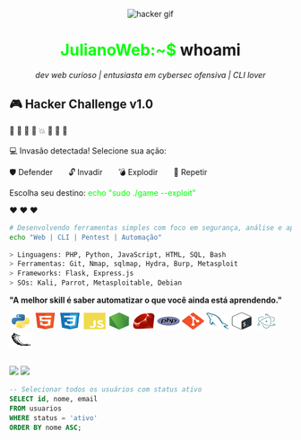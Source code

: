 
<p align="center">
  <img src="https://media.tenor.com/zzntm2_9B3gAAAAC/hacker.gif" width="250" alt="hacker gif">
</p>

<h1 align="center"><span style="color:#00ff00;">JulianoWeb:~$</span> whoami</h1>

<p align="center">
  <i>dev web curioso | entusiasta em cybersec ofensiva | CLI lover</i>
</p>

<h2>🎮 Hacker Challenge v1.0</h2>

<p>
👾 👾 👾 👾 💥 👾 👾 👾 <br><br>
💻 Invasão detectada! Selecione sua ação:
</p>

<p>
🛡️ Defender  🔓 Invadir  💣 Explodir  🔁 Repetir
</p>

<p>
Escolha seu destino:  
<span style="color:lime">echo "sudo ./game --exploit"</span>
</p>

<p>
❤️ ❤️ ❤️
</p>

```sh
# Desenvolvendo ferramentas simples com foco em segurança, análise e aprendizado
echo "Web | CLI | Pentest | Automação"
```

```sh
> Linguagens: PHP, Python, JavaScript, HTML, SQL, Bash
> Ferramentas: Git, Nmap, sqlmap, Hydra, Burp, Metasploit
> Frameworks: Flask, Express.js
> SOs: Kali, Parrot, Metasploitable, Debian
```

**"A melhor skill é saber automatizar o que você ainda está aprendendo."**

<p>
  <img src="https://raw.githubusercontent.com/devicons/devicon/master/icons/python/python-original.svg" alt="Python" height="30" width="40" />
  <img src="https://raw.githubusercontent.com/devicons/devicon/master/icons/html5/html5-original.svg" alt="HTML" height="30" width="40" />
  <img src="https://raw.githubusercontent.com/devicons/devicon/master/icons/css3/css3-original.svg" alt="CSS" height="30" width="40" />
  <img src="https://raw.githubusercontent.com/devicons/devicon/master/icons/javascript/javascript-plain.svg" alt="JavaScript" height="30" width="40" />
  <img src="https://raw.githubusercontent.com/devicons/devicon/master/icons/nodejs/nodejs-original.svg" alt="Node.js" height="30" width="40" />
  <img src="https://raw.githubusercontent.com/devicons/devicon/master/icons/ruby/ruby-original.svg" alt="Ruby" height="30" width="40" />
  <img src="https://raw.githubusercontent.com/devicons/devicon/master/icons/php/php-original.svg" alt="PHP" height="30" width="40" />
  <img src="https://raw.githubusercontent.com/devicons/devicon/master/icons/git/git-original.svg" alt="Git" height="30" width="40" />
  <img src="https://raw.githubusercontent.com/devicons/devicon/master/icons/mysql/mysql-original.svg" alt="SQL" height="30" width="40" />
  <img src="https://raw.githubusercontent.com/devicons/devicon/master/icons/bash/bash-original.svg" alt="Bash" height="30" width="40" />
  <img src="https://raw.githubusercontent.com/devicons/devicon/master/icons/electron/electron-original.svg" alt="Electron" height="30" width="40" />
  <img src="https://raw.githubusercontent.com/devicons/devicon/master/icons/flask/flask-original.svg" alt="Flask" height="30" width="40" />
</p>

##

<div> 
  <a href="mailto:julianclam78@gmail.com"><img src="https://img.shields.io/badge/-Gmail-%23333?style=for-the-badge&logo=gmail&logoColor=white" target="_blank"></a>
  <a href="https://www.linkedin.com/in/juliano-almeida-aab984330/" target="_blank"><img src="https://img.shields.io/badge/-LinkedIn-%230077B5?style=for-the-badge&logo=linkedin&logoColor=white" target="_blank"></a> 
</div>

```sql
-- Selecionar todos os usuários com status ativo
SELECT id, nome, email
FROM usuarios
WHERE status = 'ativo'
ORDER BY nome ASC;

